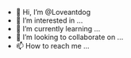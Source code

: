 - 👋 Hi, I’m @Loveantdog
- 👀 I’m interested in ...
- 🌱 I’m currently learning ...
- 💞️ I’m looking to collaborate on ...
- 📫 How to reach me ...

<!---
Loveantdog/Loveantdog is a ✨ special ✨ repository because its `README.md` (this file) appears on your GitHub profile.
You can click the Preview link to take a look at your changes.
--->
